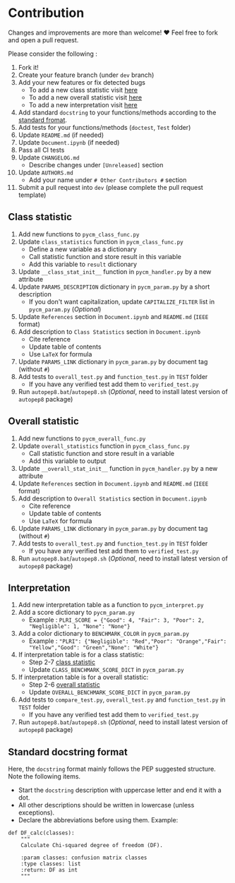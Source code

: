 # Contribution			

Changes and improvements are more than welcome! ❤️ Feel free to fork and open a pull request.		


Please consider the following :


1. Fork it!
2. Create your feature branch (under `dev` branch)
3. Add your new features or fix detected bugs
	- To add a new class statistic visit [here](#class-statistic)
	- To add a new overall statistic visit [here](#overall-statistic)
	- To add a new interpretation visit [here](#interpretation)
4. Add standard `docstring` to your functions/methods according to the [standard fromat](#standard-docstring-format).
5. Add tests for your functions/methods (`doctest`, `Test` folder)
6. Update `README.md` (if needed)
7. Update `Document.ipynb` (if needed)
8. Pass all CI tests
9. Update `CHANGELOG.md`
	- Describe changes under `[Unreleased]` section
10. Update `AUTHORS.md`
	- Add your name under `# Other Contributors #` section
11. Submit a pull request into `dev` (please complete the pull request template)


## Class statistic 

1. Add new functions to `pycm_class_func.py`
2. Update `class_statistics` function in `pycm_class_func.py`
	- Define a new variable as a dictionary
	- Call statistic function and store result in this variable
	- Add this variable to `result` dictionary
3. Update `__class_stat_init__` function in `pycm_handler.py` by a new attribute
4. Update `PARAMS_DESCRIPTION` dictionary in `pycm_param.py` by a short description
	- If you don't want capitalization, update `CAPITALIZE_FILTER` list in `pycm_param.py` (*Optional*)
5. Update `References` section in `Document.ipynb` and `README.md` (`IEEE` format)
6. Add description to `Class Statistics` section in `Document.ipynb`
	- Cite reference
	- Update table of contents
	- Use `LaTeX` for formula
7. Update `PARAMS_LINK` dictionary in `pycm_param.py` by document tag (without `#`)
8. Add tests to `overall_test.py` and `function_test.py` in `TEST` folder
	- If you have any verified test add them to `verified_test.py`
9. Run `autopep8.bat`/`autopep8.sh` (*Optional*, need to install latest version of `autopep8` package)



## Overall statistic 

1. Add new functions to `pycm_overall_func.py`
2. Update `overall_statistics` function in `pycm_class_func.py`
	- Call statistic function and store result in a variable
	- Add this variable to output
3. Update `__overall_stat_init__` function in `pycm_handler.py` by a new attribute
4. Update `References` section in `Document.ipynb` and `README.md` (`IEEE` format)
5. Add description to `Overall Statistics` section in `Document.ipynb`
	- Cite reference
	- Update table of contents
	- Use `LaTeX` for formula
6. Update `PARAMS_LINK` dictionary in `pycm_param.py` by document tag (without `#`)
7. Add tests to `overall_test.py` and `function_test.py` in `TEST` folder
	- If you have any verified test add them to `verified_test.py`
8. Run `autopep8.bat`/`autopep8.sh` (*Optional*, need to install latest version of `autopep8` package)


## Interpretation

1. Add new interpretation table as a function to `pycm_interpret.py`
2. Add a score dictionary to `pycm_param.py`
	- Example : ```PLRI_SCORE = {"Good": 4, "Fair": 3, "Poor": 2, "Negligible": 1, "None": "None"}```
3. Add a color dictionary to `BENCHMARK_COLOR` in `pycm_param.py`
	- Example : 
		```"PLRI": {"Negligible": "Red","Poor": "Orange","Fair": "Yellow","Good": "Green","None": "White"}```
4. If interpretation table is for a class statistic:
	- Step 2-7 [class statistic](#class-statistic)
	- Update `CLASS_BENCHMARK_SCORE_DICT` in `pycm_param.py`
5. If interpretation table is for a overall statistic:
	- Step 2-6 [overall statistic](#overall-statistic)
	- Update `OVERALL_BENCHMARK_SCORE_DICT` in `pycm_param.py`
6. Add tests to `compare_test.py`, `overall_test.py` and `function_test.py` in `TEST` folder
	- If you have any verified test add them to `verified_test.py`
7. Run `autopep8.bat`/`autopep8.sh` (*Optional*, need to install latest version of `autopep8` package)

## Standard docstring format
Here, the `docstring` format mainly follows the PEP suggested structure. Note the following items.
   - Start the `docstring` description with uppercase letter and end it with a dot.
   - All other descriptions should be written in lowercase (unless exceptions).
   - Declare the abbreviations before using them.
Example:

    def DF_calc(classes):
        """
        Calculate Chi-squared degree of freedom (DF).
    
        :param classes: confusion matrix classes
        :type classes: list
        :return: DF as int
        """